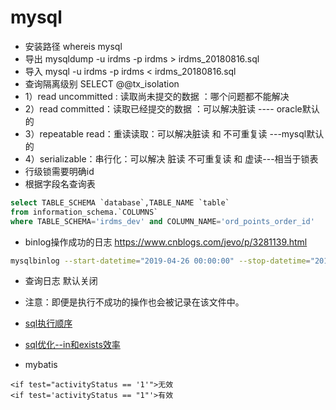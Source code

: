 # mysql
* 安装路径 whereis mysql
* 导出 mysqldump -u irdms -p irdms > irdms_20180816.sql
* 导入 mysql -u irdms -p irdms < irdms_20180816.sql
* 查询隔离级别 SELECT @@tx_isolation
* 1）read uncommitted : 读取尚未提交的数据 ：哪个问题都不能解决
* 2）read committed：读取已经提交的数据 ：可以解决脏读 ---- oracle默认的
* 3）repeatable read：重读读取：可以解决脏读 和 不可重复读 ---mysql默认的
* 4）serializable：串行化：可以解决 脏读 不可重复读 和 虚读---相当于锁表
* 行级锁需要明确id
* 根据字段名查询表

```sql
select TABLE_SCHEMA `database`,TABLE_NAME `table`
from information_schema.`COLUMNS`
where TABLE_SCHEMA='irdms_dev' and COLUMN_NAME='ord_points_order_id'
```

* binlog操作成功的日志
https://www.cnblogs.com/jevo/p/3281139.html

```sh
mysqlbinlog --start-datetime="2019-04-26 00:00:00" --stop-datetime="2019-04-27 00:00:00" binlog.000008 > 20190426.log.bak
```

* 查询日志 默认关闭
* 注意：即便是执行不成功的操作也会被记录在该文件中。

* [sql执行顺序](https://blog.csdn.net/q959249819/article/details/52035476)
* [sql优化--in和exists效率](http://www.voidcn.com/article/p-udmyxohq-qq.html)

* mybatis

```
<if test="activityStatus == '1'">无效
<if test='activityStatus == "1"'>有效
```